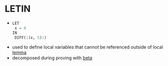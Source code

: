 LETIN
=====
-
  ```commonlisp
  LET
   x = 0
  IN
   DIFF(:(x, 5):)	
  ```
- used to define local variables that cannot be referenced outside of local [lemma](https://github.com/n-crespo/NASA-2023/blob/master/pages/lemma.md)
- decomposed during proving with [beta](https://github.com/n-crespo/NASA-2023/blob/master/pages/beta.md)
